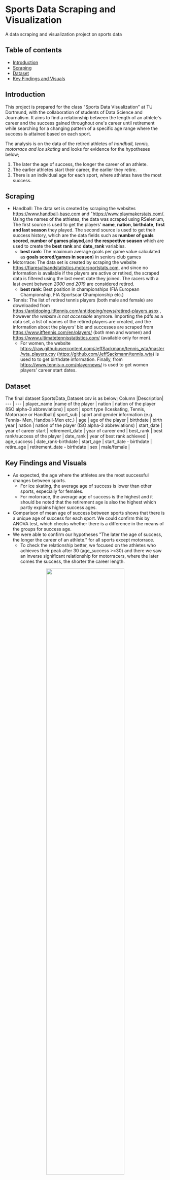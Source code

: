 # Sports Data Scraping and Visualization
A data scraping and visualization project on sports data  

## Table of contents
* [Introduction](#introduction)
* [Scraping](#scraping)
* [Dataset](#dataset)
* [Key Findings and Visuals](#key-findings-and-visuals)

## Introduction
This project is prepared for the class "Sports Data Visualization" at TU Dortmund, with the collaboration of students of Data Science and Journalism. It aims to find a relationship between the length of an athlete's career and the success gained throughout one's career until retirement while searching for a changing pattern of a specific age range where the success is attained based on each sport. 

The analysis is on the data of the retired athletes of *handball, tennis, motorrace and ice skating* and looks for evidence for the hypotheses below;

1. The later the age of success, the longer the career of an athlete.
2. The earlier athletes start their career, the earlier they retire.
3. There is an individual age for each sport, where athletes have the most success.

## Scraping
* Handball: The data set is created by scraping the websites https://www.handball-base.com and "https://www.playmakerstats.com/. Using the names of the athletes, the data was scraped using RSelenium, The first source is used to get the players' **name**, **nation**, **birthdate**, **first and last season** they played. The second source is used to get their success history, which are the data fields such as **number of goals scored**, **number of games played**,and **the respective season** which are used to create the **best rank** and **date_rank** variables.
  - **best rank**: The maximum average goals per game value calculated as **goals scored**/**games in season**) in seniors club games
* Motorrace: The data set is created by scraping the website https://fiaresultsandstatistics.motorsportstats.com, and since no information is available if the players are active or retired, the scraped data is filtered using the last event date they joined. The racers with a last event between *2000 and 2019* are considered retired.
  - **best rank**: Best position in championships (FIA European Championship, FIA Sportscar Championship etc.)
* Tennis: The list of retired tennis players (both male and female) are downloaded from https://antidoping.itftennis.com/antidoping/news/retired-players.aspx , however *the website is not accessible* anymore. Importing the pdfs as a data set, a list of names of the retired players are created, and the information about the players' bio and successes are scraped from https://www.itftennis.com/en/players/ (both men and women) and https://www.ultimatetennisstatistics.com/ (available only for men). 
  - For women, the website https://raw.githubusercontent.com/JeffSackmann/tennis_wta/master/wta_players.csv (https://github.com/JeffSackmann/tennis_wta) is used to to get birthdate information. Finally, from https://www.tennis-x.com/playernews/ is used to get women players' career start dates. 
## Dataset
The final dataset SportsData_Dataset.csv is as below;
Column |Description|
--- | --- | 
player_name |name of the player |
nation | nation of the player (ISO alpha-3 abbreviations) |
sport | sport type (Iceskating, Tennis, Motorrace or Handball)|
sport_sub | sport and gender information (e.g. Tennis- Men, Handball-Men etc.) |
age | age of the player |
birthdate | birth year |
nation | nation of the player (ISO alpha-3 abbreviations) |
start_date | year of career start |
retirement_date | year of career end |
best_rank | best rank/success of the player |
date_rank | year of best rank achieved |
age_success | date_rank-birthdate |
start_age | start_date - birthdate |
retire_age | retirement_date - birthdate |
sex | male/female |

## Key Findings and Visuals
* As expected, the age where the athletes are the most successful changes between sports. 
  - For ice skating, the average age of success is lower than other sports, especially for females. 
  - For motorrace, the average age of success is the highest and it should be noted that the retirement age is also the highest which partly explains higher success ages.
* Comparison of mean age of success between sports shows that there is a unique age of success for each sport. We could confirm this by ANOVA test, which checks whether there is a difference in the means of the groups for success age.
* We were able to confirm our hypotheses "The later the age of success, the longer the career of an athlete." for all sports except motorrace. 
  - To check the relationship better, we focused on the athletes who achieves their peak after 30 (age_success >=30) and there we saw an inverse significant relationship for motorracers, where the later comes the success, the shorter the career length.
<p align="middle">
  <img src="https://user-images.githubusercontent.com/77609842/197524797-55a7f3a0-3bef-40ba-b6f1-d59c07b5e27d.png" width="70%" />
  <img src="https://user-images.githubusercontent.com/77609842/197524724-6b5facc7-f8c6-4c14-9f28-9113e39b2840.png" width="70%" />
</p>
